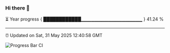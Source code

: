 ### Hi there 👋

⏳ Year progress { ████████████▁▁▁▁▁▁▁▁▁▁▁▁▁▁▁▁▁▁ } 41.24 %

---

⏰ Updated on Sat, 31 May 2025 12:40:58 GMT

![Progress Bar CI](https://github.com/liununu/liununu/workflows/Progress%20Bar%20CI/badge.svg)
